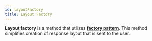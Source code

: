 ```yaml
---
id: layoutFactory
title: Layout Factory
---
```


**Layout factory** is a method that utilizes [**factory pattern**](https://en.wikipedia.org/wiki/Factory_method_pattern).
This method simplifies creation of response layout that is sent to the user.

